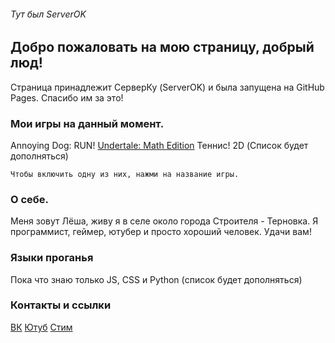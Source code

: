 ###### Тут был ServerOK

## Добро пожаловать на мою страницу, добрый люд!

Страница принадлежит СерверКу (ServerOK) и была запущена на GitHub Pages. Спасибо им за это!
### Мои игры на данный момент.

Annoying Dog: RUN!
[Undertale: Math Edition](https://server-ok.github.io/UnderMath/)
Теннис! 2D
(Список будет дополняться)
```
Чтобы включить одну из них, нажми на название игры.
```
### О себе.
Меня зовут Лёша, живу я в селе около города Строителя - Терновка. Я программист, геймер, ютубер и просто хороший человек. 
Удачи вам!

### Языки проганья
Пока что знаю только JS, CSS и Python (список будет дополняться)
### Контакты и ссылки

[ВК](https://vk.com/serverok2008)
[Ютуб](https://www.youtube.com/channel/UCAKbapy2TOjI9CgEI_5U9Pw)
[Стим](https://steamcommunity.com/id/Server_YouTube)
